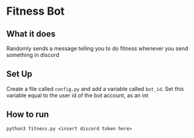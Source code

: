 # Fitness Bot

## What it does

Randomly sends a message telling you to do fitness whenever you send something in discord

## Set Up

Create a file called `config.py` and add a variable called `bot_id`. Set this variable equal to the user id of the bot account, as an int

## How to run

`python3 fitness.py <insert discord token here>`

